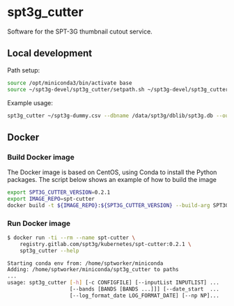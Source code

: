 spt3g_cutter
================

Software for the SPT-3G thumbnail cutout service.

Local development
------------------

Path setup:

```bash
source /opt/miniconda3/bin/activate base
source ~/spt3g-devel/spt3g_cutter/setpath.sh ~/spt3g-devel/spt3g_cutter
```

Example usage:

```bash
spt3g_cutter ~/spt3g-dummy.csv --dbname /data/spt3g/dblib/spt3g.db --outdir .  --date_start 2020-01-01 --date_end 2021-06-30  --bands 150GHz --np 16 --yearly yearly_winter_2020
```

Docker
------------------

### Build Docker image

The Docker image is based on CentOS, using Conda to install the Python packages. The script below shows an example of how to build the image

```bash
export SPT3G_CUTTER_VERSION=0.2.1
export IMAGE_REPO=spt-cutter
docker build -t ${IMAGE_REPO}:${SPT3G_CUTTER_VERSION} --build-arg SPT3G_CUTTER_VERSION .
```

### Run Docker image

```bash
$ docker run -ti --rm --name spt-cutter \
    registry.gitlab.com/spt3g/kubernetes/spt-cutter:0.2.1 \
    spt3g_cutter --help

Starting conda env from: /home/sptworker/miniconda
Adding: /home/sptworker/miniconda/spt3g_cutter to paths
...
usage: spt3g_cutter [-h] [-c CONFIGFILE] [--inputList INPUTLIST] ...
                    [--bands [BANDS [BANDS ...]]] [--date_start  ...
                    [--log_format_date LOG_FORMAT_DATE] [--np NP]...
```
